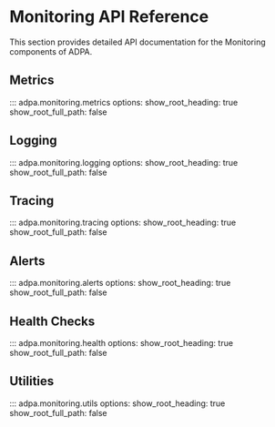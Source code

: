 # Monitoring API Reference

This section provides detailed API documentation for the Monitoring components of ADPA.

## Metrics

::: adpa.monitoring.metrics
    options:
      show_root_heading: true
      show_root_full_path: false

## Logging

::: adpa.monitoring.logging
    options:
      show_root_heading: true
      show_root_full_path: false

## Tracing

::: adpa.monitoring.tracing
    options:
      show_root_heading: true
      show_root_full_path: false

## Alerts

::: adpa.monitoring.alerts
    options:
      show_root_heading: true
      show_root_full_path: false

## Health Checks

::: adpa.monitoring.health
    options:
      show_root_heading: true
      show_root_full_path: false

## Utilities

::: adpa.monitoring.utils
    options:
      show_root_heading: true
      show_root_full_path: false
